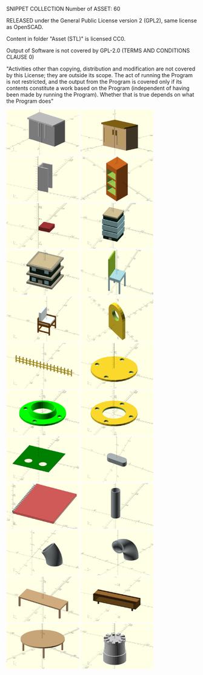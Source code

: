 SNIPPET COLLECTION 
Number of ASSET: 60

RELEASED under the General Public License version 2 (GPL2), same license as OpenSCAD.

Content in folder "Asset (STL)" is licensed CC0.

Output of Software is not covered by GPL-2.0 (TERMS AND CONDITIONS CLAUSE 0)

"Activities other than copying, distribution and modification are not covered by this License; they are outside its scope. The act of running the Program is not restricted, and the output from the Program is covered only if its contents constitute a work based on the Program (independent of having been made by running the Program). Whether that is true depends on what the Program does"

<p float="left">
<img title="a title" alt="Alt text" src="/Image/Base cabinet (Gray).png" width="192" height="120">
<img title="a title" alt="Alt text" src="/Image/Base cabinet (Wood).png" width="192" height="120">
<img title="a title" alt="Alt text" src="/Image/Beam_C.png" width="192" height="120">
<img title="a title" alt="Alt text" src="/Image/Bookshelf.png" width="192" height="120">
<img title="a title" alt="Alt text" src="/Image/Bricks.png" width="192" height="120">


<img title="a title" alt="Alt text" src="/Image/Building_01.png" width="192" height="120">
<img title="a title" alt="Alt text" src="/Image/Building_02.png" width="192" height="120">
<img title="a title" alt="Alt text" src="/Image/Chair.png" width="192" height="120">

<img title="a title" alt="Alt text" src="/Image/Chair_02.png" width="192" height="120">
<img title="a title" alt="Alt text" src="/Image/Eyebolt.png" width="192" height="120">
<img title="a title" alt="Alt text" src="/Image/Fence.png" width="192" height="120">

<img title="a title" alt="Alt text" src="/Image/Flange (Blind).png" width="192" height="120">
<img title="a title" alt="Alt text" src="/Image/Flange (Weld Neck).png" width="192" height="120">
<img title="a title" alt="Alt text" src="/Image/Flange.png" width="192" height="120">

<img title="a title" alt="Alt text" src="/Image/Hole Plate.png" width="192" height="120">
<img title="a title" alt="Alt text" src="/Image/Key.png" width="192" height="120">
<img title="a title" alt="Alt text" src="/Image/Notebook.png" width="192" height="120">

<img title="a title" alt="Alt text" src="/Image/Pipe.png" width="192" height="120">
<img title="a title" alt="Alt text" src="/Image/Pipe_45.png" width="192" height="120">
<img title="a title" alt="Alt text" src="/Image/Pipe_90.png" width="192" height="120">


<img title="a title" alt="Alt text" src="/Image/Table.png" width="192" height="120">
<img title="a title" alt="Alt text" src="/Image/Table_Office.png" width="192" height="120">
<img title="a title" alt="Alt text" src="/Image/Table_Round.png" width="192" height="120">
<img title="a title" alt="Alt text" src="/Image/Tower.png" width="192" height="120">

</p>

